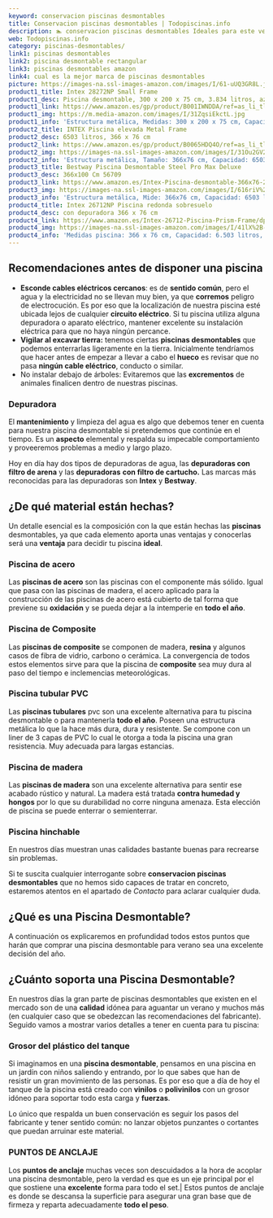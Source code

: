 ```yaml
---
keyword: conservacion piscinas desmontables
title: Conservacion piscinas desmontables | Todopiscinas.info
description: 🏊 conservacion piscinas desmontables Ideales para este verano 2021. Aquí puedes comprar conservacion piscinas desmontables y comparar con otras similares. No dejes escapar conservacion piscinas desmontables a un precio realmente tentador.
web: Todopiscinas.info
category: piscinas-desmontables/
link1: piscinas desmontables
link2: piscina desmontable rectangular
link3: piscinas desmontables amazon
link4: cual es la mejor marca de piscinas desmontables
picture: https://images-na.ssl-images-amazon.com/images/I/61-uUQ3GR8L.jpg
product1_title: Intex 28272NP Small Frame
product1_desc: Piscina desmontable, 300 x 200 x 75 cm, 3.834 litros, azul
product1_link: https://www.amazon.es/gp/product/B001IWNDDA/ref=as_li_tl?ie=UTF8&camp=3638&creative=24630&creativeASIN=B001IWNDDA&linkCode=as2&tag=todopiscinas0e-21&linkId=25b9d647487c889cb6ef56ed63f50ca1
product1_img: https://m.media-amazon.com/images/I/31ZqsiEkctL.jpg
product1_info: 'Estructura metálica, Medidas: 300 x 200 x 75 cm, Capacidad: 3.834 litros, Para 6 personas (+ 6 años), Fácil montaje, Forma rectangular'
product2_title: INTEX Piscina elevada Metal Frame
product2_desc: 6503 litros, 366 x 76 cm
product2_link: https://www.amazon.es/gp/product/B0065HDQ4O/ref=as_li_tl?ie=UTF8&camp=3638&creative=24630&creativeASIN=B0065HDQ4O&linkCode=as2&tag=todopiscinas0e-21&linkId=ed2430e3ba564d3527ee103df33ed7b3
product2_img: https://images-na.ssl-images-amazon.com/images/I/31Ou2GV2SAL.jpg
product2_info: 'Estructura metálica, Tamaño: 366x76 cm, Capacidad: 6503 litros, Forma circular, De 4 a 7 personas (+6 años)'
product3_title: Bestway Piscina Desmontable Steel Pro Max Deluxe
product3_desc: 366x100 Cm 56709
product3_link: https://www.amazon.es/Intex-Piscina-desmontable-366x76-28210NP/dp/B0065HDQ4O?__mk_es_ES=%C3%85M%C3%85%C5%BD%C3%95%C3%91&crid=25UQGV9HG2INI&dchild=1&keywords=piscinas+desmontables&qid=1615854176&sprefix=piscinas+dem%2Caps%2C201&sr=8-5&linkCode=ll1&tag=todopiscinas0e-21&linkId=34f200977c6cbaab1f3f4d9ac0e64755&language=es_ES&ref_=as_li_ss_tl
product3_img: https://images-na.ssl-images-amazon.com/images/I/616riV%2BiY3L.jpg
product3_info: 'Estructura metálica, Mide: 366x76 cm, Capacidad: 6503 litros, De 4 a 7 personas mayores de 6 años, Forma circular, Tecnología Super-Tough'
product4_title: Intex 26712NP Piscina redonda sobresuelo
product4_desc: con depuradora 366 x 76 cm
product4_link: https://www.amazon.es/Intex-26712-Piscina-Prism-Frame/dp/B07FB823GL?__mk_es_ES=%C3%85M%C3%85%C5%BD%C3%95%C3%91&dchild=1&keywords=piscinas+desmontables+con+depuradora&qid=1615936418&sr=8-5&linkCode=ll1&tag=todopiscinas0e-21&linkId=d98699de7830cd471766fa1daa36de34&language=es_ES&ref_=as_li_ss_tl
product4_img: https://images-na.ssl-images-amazon.com/images/I/41lX%2B-YpibL.jpg
product4_info: 'Medidas piscina: 366 x 76 cm, Capacidad: 6.503 litros, Incluye depuradora de cartucha A, Lona resistente triple capa'
---
```



<brand-panel :title=product1_title :desc=product1_desc :img=product1_img :link=product1_link></brand-panel>

<stats-list :link1=link1 :link2=link2 :link3=link3 :link4=link4 :category=category></stats-list>


## Recomendaciones antes de disponer una piscina



*   **Esconde cables eléctricos cercanos**: es de **sentido común**, pero el agua y la electricidad no se llevan muy bien, ya que **corremos** peligro de electrocución. Es por eso que la localización de nuestra piscina esté ubicada lejos de cualquier **circuito eléctrico**. Si tu piscina utiliza alguna depuradora o aparato eléctrico, mantener excelente su instalación eléctrica para que no haya ningún percance.
*   **Vigilar al excavar tierra:** tenemos ciertas **piscinas desmontables** que podemos enterrarlas ligeramente en la tierra. Inicialmente tendríamos que hacer antes de empezar a llevar a cabo el **hueco** es revisar que no pasa **ningún cable eléctrico**, conducto o similar.
*   No instalar debajo de árboles: Evitaremos que las **excrementos** de animales finalicen dentro de nuestras piscinas.


### Depuradora

El **mantenimiento** y limpieza del agua es algo que debemos tener en cuenta para nuestra piscina desmontable si pretendemos que continúe en el tiempo. Es un **aspecto** elemental y respalda su impecable comportamiento y proveeremos problemas a medio y largo plazo.

Hoy en día hay dos tipos de depuradoras de agua, las **depuradoras con filtro de arena** y  las **depuradoras** **con filtro de cartucho.** Las marcas más reconocidas para las depuradoras son **Intex** y **Bestway**.

<external-banner></external-banner>



## ¿De qué material están hechas?

Un detalle esencial es la composición con la que están hechas las **piscinas** desmontables, ya que cada elemento aporta unas ventajas y conocerlas  será una **ventaja** para decidir tu piscina **ideal**.


### Piscina de acero

Las **piscinas de acero** son las piscinas con el componente más sólido. Igual que pasa con las piscinas de madera, el acero aplicado para la construcción de las piscinas de acero está cubierto de tal forma que previene su **oxidación** y se pueda dejar a la intemperie en **todo el año**.


### Piscina de Composite

Las **piscinas de composite** se componen de madera, **resina** y algunos casos de fibra de vidrio, carbono o cerámica. La convergencia de todos estos elementos sirve para que la piscina de **composite** sea muy dura al paso del tiempo e inclemencias meteorológicas.


### Piscina tubular PVC

Las **piscinas tubulares** pvc son una excelente alternativa para tu piscina desmontable o para mantenerla **todo el año**. Poseen una estructura metálica lo que la hace más dura, dura y resistente. Se compone con un liner de 3 capas de PVC lo cual le otorga a toda la piscina una gran resistencia. Muy adecuada para largas estancias.


### Piscina de madera

Las **piscinas de madera** son una excelente alternativa para sentir ese acabado rústico y natural. La madera está tratada **contra humedad y hongos** por lo que su durabilidad no corre ninguna amenaza. Esta elección de piscina se puede enterrar o semienterrar.


### Piscina hinchable

 En nuestros días muestran unas calidades bastante buenas para recrearse sin problemas.

Si te suscita cualquier interrogante sobre **conservacion piscinas desmontables** que no hemos sido capaces de tratar en concreto, estaremos atentos en el apartado de _Contacto_ para aclarar cualquier duda.
## ¿Qué es una Piscina Desmontable?



A continuación os explicaremos en profundidad todos estos puntos que harán que comprar una piscina desmontable para verano sea una excelente decisión del año.


## ¿Cuánto soporta una Piscina Desmontable?

En nuestros días la gran parte de piscinas desmontables que existen en el mercado son de una **calidad** idónea para aguantar un verano y muchos más (en cualquier caso que se obedezcan las recomendaciones del fabricante). Seguido vamos a mostrar varios detalles a tener en cuenta para tu piscina:


### Grosor del plástico del tanque

Si imaginamos en una **piscina desmontable**, pensamos en una piscina en un jardín con niños saliendo y entrando, por lo que sabes que han de resistir un gran movimiento de las personas. Es por eso que a día de hoy el tanque de la piscina está creado con **vinilos** o **polivinilos** con un grosor idóneo para soportar todo esta carga y **fuerzas**.

Lo único que respalda un	 buen conservación es seguir los pasos del fabricante y tener sentido común: no lanzar objetos punzantes o cortantes que puedan arruinar este material.


### PUNTOS DE ANCLAJE

Los **puntos de anclaje** muchas veces son descuidados a la hora de acoplar una piscina desmontable, pero la verdad es que es un eje principal por el que sostiene una **excelente** forma para todo el set.| Estos puntos de anclaje es donde se descansa la superficie para asegurar una gran base que de firmeza y reparta adecuadamente **todo el peso**.